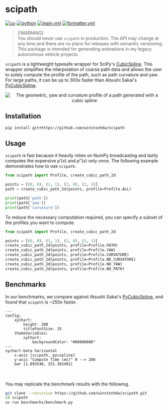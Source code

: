 # scipath

[![uv](https://img.shields.io/endpoint?url=https://raw.githubusercontent.com/astral-sh/uv/main/assets/badge/v0.json)](https://github.com/astral-sh/uv)
[![python](https://img.shields.io/badge/python-3.8%20|%203.9%20|%203.10%20|%203.11%20|%203.12%20|%203.13%20|%203.14-blue)](https://www.python.org/)
[![main.yml](https://github.com/winstxnhdw/scipath/actions/workflows/main.yml/badge.svg)](https://github.com/winstxnhdw/scipath/actions/workflows/main.yml)
[![formatter.yml](https://github.com/winstxnhdw/scipath/actions/workflows/formatter.yml/badge.svg)](https://github.com/winstxnhdw/scipath/actions/workflows/formatter.yml)

> [!WARNING]\
> You should never use `scipath` in production. The API may change at any time and there are no plans for releases with semantic versioning. This package is intended for generating animations in my legacy autonomous vehicle projects.

`scipath` is a lightweight typesafe wrapper for SciPy's [CubicSpline](https://docs.scipy.org/doc/scipy/reference/generated/scipy.interpolate.CubicSpline.html). This wrapper simplifies the interpolation of coarse path data and allows the user to solely compute the profile of the path, such as path curvature and yaw. For large paths, it can be up to 300x faster than Atsushi Sakai's [PyCubicSpline](https://github.com/AtsushiSakai/pycubicspline).

<div align="center">
    <img src="resources/profile.png" alt="The geometric, yaw and curvature profile of a path generated with a cubic spline"/>
</div>

## Installation

```bash
pip install git+https://github.com/winstxnhdw/scipath
```

## Usage

`scipath` is fast because it heavily relies on NumPy broadcasting and lazily computes the expensive $p'(x)$ and $p''(x)$ only once. The following example demonstrates how to use `scipath`.

```python
from scipath import Profile, create_cubic_path_2d

points = [(0, 0), (1, 1), (2, 0), (3, 1)]
path = create_cubic_path_2d(points, profile=Profile.ALL)

print(path['path'])
print(path['yaw'])
print(path['curvature'])
```

To reduce the necessary computation required, you can specify a subset of the profiles you want to compute.

```python
from scipath import Profile, create_cubic_path_2d

points = [(0, 0), (1, 1), (2, 0), (3, 1)]
create_cubic_path_2d(points, profile=Profile.PATH)
create_cubic_path_2d(points, profile=Profile.YAW)
create_cubic_path_2d(points, profile=Profile.CURVATURE)
create_cubic_path_2d(points, profile=Profile.NO_CURVATURE)
create_cubic_path_2d(points, profile=Profile.NO_YAW)
create_cubic_path_2d(points, profile=Profile.NO_PATH)
```

## Benchmarks

In our benchmarks, we compare against Atsushi Sakai's [PyCubicSpline](https://github.com/AtsushiSakai/pycubicspline), and found that `scipath` is ~250x faster.

```mermaid
---
config:
    xyChart:
        height: 200
        titleFontSize: 15
    themeVariables:
        xyChart:
            backgroundColor: "#00000000"
---
xychart-beta horizontal
    x-axis [scipath, pycspline]
    y-axis "Compute Time (ms)" 0 --> 260
    bar [1.893548, 251.382491]
```

<br></br>
You may replicate the benchmark results with the following.

```bash
git clone --recursive https://github.com/winstxnhdw/scipath.git
cd scipath
uv run benchmarks/benchmark.py
```
